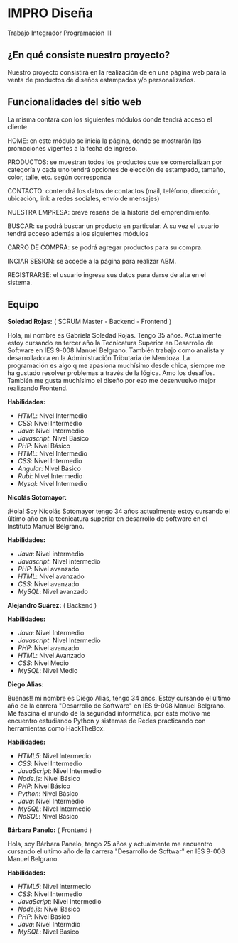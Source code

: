 # IMPRO Diseña

Trabajo Integrador Programación III

## ¿En qué consiste nuestro proyecto?

Nuestro proyecto consistirá en la realización de en una página web para la venta de
productos de diseños estampados y/o personalizados.

## Funcionalidades del sitio web

La misma contará con los siguientes módulos donde tendrá acceso el cliente

HOME: en este módulo se inicia la página, donde se mostrarán las promociones
vigentes a la fecha de ingreso.

PRODUCTOS: se muestran todos los productos que se comercializan por categoría y
cada uno tendrá opciones de elección de estampado, tamaño, color, talle, etc. según
corresponda

CONTACTO: contendrá los datos de contactos (mail, teléfono, dirección, ubicación,
link a redes sociales, envío de mensajes)

NUESTRA EMPRESA: breve reseña de la historia del emprendimiento.

BUSCAR: se podrá buscar un producto en particular.
A su vez el usuario tendrá acceso además a los siguientes módulos

CARRO DE COMPRA: se podrá agregar productos para su compra.

INCIAR SESION: se accede a la página para realizar ABM.

REGISTRARSE: el usuario ingresa sus datos para darse de alta en el sistema.

## Equipo

**Soledad Rojas:**  ( SCRUM Master - Backend - Frontend )

Hola, mi nombre es Gabriela Soledad Rojas. Tengo 35 años.
Actualmente estoy cursando en tercer año la Tecnicatura Superior en Desarrollo de Software en IES 9-008 Manuel Belgrano.
También trabajo como analista y desarrolladora en la Administración Tributaria de Mendoza.
La programación es algo q me apasiona muchísimo desde chica, siempre me ha gustado resolver problemas a través de la lógica.
Amo los desafíos. También me gusta muchísimo el diseño por eso me desenvuelvo mejor realizando Frontend.

**Habilidades:**

- *HTML*: Nivel Intermedio
- *CSS*: Nivel Intermedio
- *Java*: Nivel Intermedio
- *Javascript*: Nivel Básico
- *PHP*: Nivel Básico
- *HTML*: Nivel Intermedio
- *CSS*: Nivel Intermedio
- *Angular*: Nivel Básico
- *Rubi*: Nivel Intermedio
- *Mysql*: Nivel Intermedio

**Nicolás Sotomayor:** 

¡Hola! Soy Nicolás Sotomayor tengo 34 años actualmente estoy cursando el último año en la tecnicatura superior en desarrollo de software en el Instituto Manuel Belgrano.

**Habilidades:**

- *Java*: Nivel intermedio 
- *Javascript*: Nivel intermedio 
- *PHP*: Nivel avanzado 
- *HTML*: Nivel avanzado 
- *CSS*: Nivel avanzado 
- *MySQL*: Nivel avanzado

**Alejandro Suárez:**  ( Backend )

**Habilidades:**

- *Java*: Nivel Intermedio
- *Javascript*: Nivel Intermedio
- *PHP*: Nivel avanzado
- *HTML*: Nivel Avanzado 
- *CSS*: Nivel Medio
- *MySQL*: Nivel Medio

**Diego Alias:**

Buenas!! mi nombre es Diego Alias, tengo 34 años. Estoy cursando el último año de la carrera "Desarrollo de Software" en IES 9-008 Manuel Belgrano. Me fascina el mundo de la seguridad informática, por este motivo me encuentro estudiando Python y sistemas de Redes practicando con herramientas como HackTheBox.

**Habilidades:**

- *HTML5*: Nivel Intermedio
- *CSS*: Nivel Intermedio
- *JavaScript*: Nivel Intermedio
- *Node.js*: Nivel Básico
- *PHP*: Nivel Básico
- *Python*: Nivel Básico
- *Java*: Nivel Intermedio
- *MySQL*: Nivel Intermedio
- *NoSQL*: Nivel Básico

**Bárbara Panelo:** ( Frontend )

Hola, soy Bárbara Panelo, tengo 25 años y actualmente me encuentro cursando el ultimo año de la carrera "Desarrollo de Softwar" en IES 9-008 Manuel Belgrano.

**Habilidades:**

- *HTML5*: Nivel Intermedio
- *CSS*: Nivel Intermedio
- *JavaScript*: Nivel Intermedio
- *Node.js*: Nivel Basico
- *PHP*: Nivel Basico
- *Java*: Nivel Intermdio
- *MySQL*: Nivel Basico
